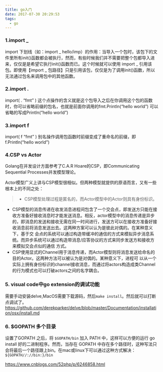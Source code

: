 ```yaml
---
title: go入门
date: 2017-07-30 20:29:53
tags:
  - go
---
```


### 1.import _

import 下划线（如：import _ hello/imp）的作用：当导入一个包时，该包下的文件里所有init()函数都会被执行，然而，有些时候我们并不需要把整个包都导入进来，仅仅是是希望它执行init()函数而已。这个时候就可以使用 import _ 引用该包。即使用【import _ 包路径】只是引用该包，仅仅是为了调用init()函数，所以无法通过包名来调用包中的其他函数。

### 2.import .
import( . “fmt” ) 这个点操作的含义就是这个包导入之后在你调用这个包的函数时，你可以省略前缀的包名，也就是前面你调用的fmt.Println(“hello world”) 可以省略的写成Println(“hello world”)

### 3.import f
import( f “fmt” ) 别名操作调用包函数时前缀变成了重命名的前缀，即f.Println(“hello world”)

<!-- more -->

### 4.CSP vs Actor
Golang在并发设计方面参考了C.A.R Hoare的CSP，即Communicating Sequential Processes并发模型理论。

Actor模型广义上讲与CSP模型很相似。但两种模型就提供的原语而言，又有一些根本上的不同之处：
>- CSP模型处理过程是匿名的，而Actor模型中的Actor则具有身份标识。
- CSP模型的消息传递在收发消息进程间包含了一个交会点，即发送方只能在接收方准备好接收消息时才能发送消息。相反，actor模型中的消息传递是异步 的，即消息的发送和接收无需在同一时间进行，发送方可以在接收方准备好接收消息前将消息发送出去。这两种方案可以认为是彼此对偶的。在某种意义下，基于交 会点的系统可以通过构造带缓冲的通信的方式来模拟异步消息系统。而异步系统可以通过构造带消息/应答协议的方式来同步发送方和接收方来模拟交会点似的通信 方式。
- CSP使用显式的Channel用于消息传递，而Actor模型则将消息发送给命名的目的Actor。这两种方法可以被认为是对偶的。某种意义下，进程可 以从一个实际上拥有身份标识的channel接收消息，而通过将actors构造成类Channel的行为模式也可以打破actors之间的名字耦合。

### 5. visual code中go extension的调试功能
需要手动安装delve,MacOS需要下载源码，然后`make install`。然后就可以打断点调试了。
https://github.com/derekparker/delve/blob/master/Documentation/installation/osx/install.md

### 6. $GOPATH 多个目录
设置了GOPATH 之后，将 `$GOPATH/bin` 加入 PATH 中，这样可以方便的运行 go install 好的二进制程序。然而，当存在 GOPATH 中存在多个路径时，这种写法只会将最后一个路径跟上bin。在mac或linux下可以通过这种方式解决：
`${GOPATH//://bin:}/bin`

https://www.cnblogs.com/52php/p/6246858.html
